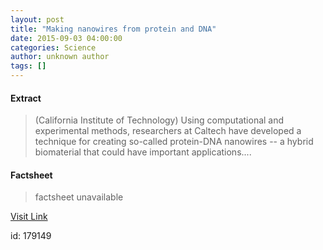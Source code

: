 ```yaml
---
layout: post
title: "Making nanowires from protein and DNA"
date: 2015-09-03 04:00:00
categories: Science
author: unknown author
tags: []
---
```



#### Extract
>(California Institute of Technology) Using computational and experimental methods, researchers at Caltech have developed a technique for creating so-called protein-DNA nanowires -- a hybrid biomaterial that could have important applications....

#### Factsheet
>factsheet unavailable

[Visit Link](http://www.eurekalert.org/pub_releases/2015-09/ciot-mnf090315.php)

id:  179149

